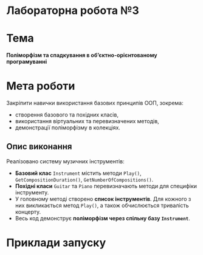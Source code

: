 # Лабораторна робота №3

# Тема
**Поліморфізм та спадкування в об’єктно-орієнтованому програмуванні**

# Мета роботи
Закріпити навички використання базових принципів ООП, зокрема:
- створення базового та похідних класів,
- використання віртуальних та перевизначених методів,
- демонстрації поліморфізму в колекціях.

## Опис виконання
Реалізовано систему музичних інструментів:
- **Базовий клас** `Instrument` містить методи `Play()`, `GetCompositionDuration()`, `GetNumberOfCompositions()`.
- **Похідні класи** `Guitar` та `Piano` перевизначають методи для специфіки інструменту.
- У головному методі створено **список інструментів**. Для кожного з них викликається метод `Play()`, а також обчислюється тривалість концерту.
- Весь код демонструє **поліморфізм через спільну базу `Instrument`**.

# Приклади запуску
